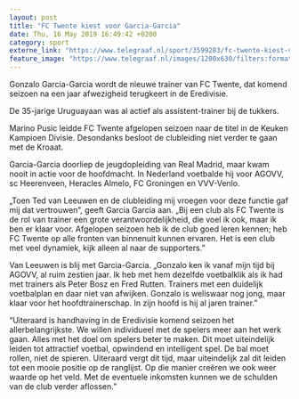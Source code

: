 ```yaml
---
layout: post
title: "FC Twente kiest voor Garcia-Garcia"
date: Thu, 16 May 2019 16:49:42 +0200
category: sport
externe_link: "https://www.telegraaf.nl/sport/3599283/fc-twente-kiest-voor-garcia-garcia"
feature_image: "https://www.telegraaf.nl/images/1200x630/filters:format(jpeg):quality(80)/cdn-kiosk-api.telegraaf.nl/4cd72d98-77ef-11e9-8ba1-02d2fb1aa1d7.jpg"
---
```


<p class="intro">Gonzalo Garcia-Garcia wordt de nieuwe trainer van FC Twente, dat komend seizoen na een jaar afwezigheid terugkeert in de Eredivisie.</p> <p>De 35-jarige Uruguayaan was al actief als assistent-trainer bij de tukkers.</p><p>Marino Pusic leidde FC Twente afgelopen seizoen naar de titel in de Keuken Kampioen Divisie. Desondanks besloot de clubleiding niet verder te gaan met de Kroaat.</p><p>Garcia-Garcia doorliep de jeugdopleiding van Real Madrid, maar kwam nooit in actie voor de hoofdmacht. In Nederland voetbalde hij voor AGOVV, sc Heerenveen, Heracles Almelo, FC Groningen en VVV-Venlo.</p><p>„Toen Ted van Leeuwen en de clubleiding mij vroegen voor deze functie gaf mij dat vertrouwen”, geeft Garcia Garcia aan. „Bij een club als FC Twente is de rol van trainer een grote verantwoordelijkheid, die voel ik ook, maar ik ben er klaar voor. Afgelopen seizoen heb ik de club goed leren kennen; heb FC Twente op alle fronten van binnenuit kunnen ervaren. Het is een club met veel dynamiek, kijk alleen al naar de supporters.”</p><p>Van Leeuwen is blij met Garcia-Garcia. „Gonzalo ken ik vanaf mijn tijd bij AGOVV, al ruim zestien jaar. Ik heb met hem dezelfde voetbalklik als ik had met trainers als Peter Bosz en Fred Rutten. Trainers met een duidelijk voetbalplan en daar niet van afwijken. Gonzalo is weliswaar nog jong, maar klaar voor het hoofdtrainerschap. In zijn hoofd is hij al jaren trainer.”</p><p>“Uiteraard is handhaving in de Eredivisie komend seizoen het allerbelangrijkste. We willen individueel met de spelers meer aan het werk gaan. Alles met het doel om spelers beter te maken. Dit moet uiteindelijk leiden tot attractief voetbal, opwindend en intelligent spel. De bal moet rollen, niet de spieren. Uiteraard vergt dit tijd, maar uiteindelijk zal dit leiden tot een mooie positie op de ranglijst. Op die manier creëren we ook weer waarde op het veld. Met de eventuele inkomsten kunnen we de schulden van de club verder aflossen.”</p>
